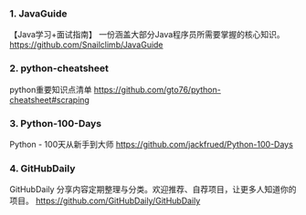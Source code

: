 ### 1. JavaGuide
【Java学习+面试指南】 一份涵盖大部分Java程序员所需要掌握的核心知识。https://github.com/Snailclimb/JavaGuide
### 2. python-cheatsheet
python重要知识点清单  https://github.com/gto76/python-cheatsheet#scraping
### 3. Python-100-Days
Python - 100天从新手到大师  https://github.com/jackfrued/Python-100-Days
### 4. GitHubDaily
GitHubDaily 分享内容定期整理与分类。欢迎推荐、自荐项目，让更多人知道你的项目。 https://github.com/GitHubDaily/GitHubDaily
